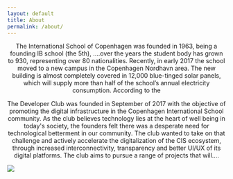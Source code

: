 ```yaml
---
layout: default
title: About
permalink: /about/
---
```


<center><p id="aboutText">
The International School of Copenhagen was founded in 1963, being a founding IB school (the 5th), ….over the years the student body has grown to 930, representing over 80 nationalities. Recently, in early 2017 the school moved to a new campus in the Copenhagen Nordhavn area. The new building is almost completely covered in 12,000 blue-tinged solar panels, which will supply more than half of the school’s annual electricity consumption. According to the

The Developer Club was founded in September of 2017 with the objective of promoting the digital infrastructure in the Copenhagen International School community. As the club believes technology lies at the heart of well being in today's society, the founders felt there was a desperate need for technological betterment in our community. The club wanted to take on that challenge and actively accelerate the digitalization of the CIS ecosystem, through increased interconnectivity, transparency and better UI/UX of its digital platforms. The club aims to pursue a range of projects that will....
</p></center>

<img id="image" class="mx-auto d-block" style="max-width:80%" src="{{ site.url }}/cover_image.jpg"/>
